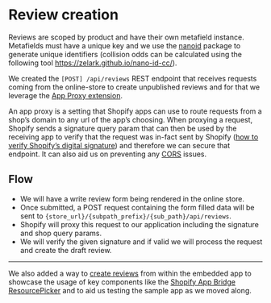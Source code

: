 # Review creation

Reviews are scoped by product and have their own metafield instance. Metafields must have a unique key and we use the [nanoid](https://github.com/ai/nanoid) package to generate unique identifiers (collision odds can be calculated using the following tool https://zelark.github.io/nano-id-cc/).

We created the `[POST] /api/reviews` REST endpoint that receives requests coming from the online-store to create unpublished reviews and for that we leverage the [App Proxy extension](https://shopify.dev/apps/online-store/app-proxies).

An app proxy is a setting that Shopify apps can use to route requests from a shop’s domain to any url of the app’s choosing. When proxying a request, Shopify sends a signature query param that can then be used by the receiving app to verify that the request was in-fact sent by Shopify ([how to verify Shopify’s digital signature](https://shopify.dev/apps/online-store/app-proxies#calculate-a-digital-signature)) and therefore we can secure that endpoint. It can also aid us on preventing any [CORS](https://developer.mozilla.org/en-US/docs/Web/HTTP/CORS) issues.

## Flow

- We will have a write review form being rendered in the online store.
- Once submitted, a POST request containing the form filled data will be sent to `{store_url}/{subpath_prefix}/{sub_path}/api/reviews`.
- Shopify will proxy this request to our application including the signature and shop query params.
- We will verify the given signature and if valid we will process the request and create the draft review.

---

We also added a way to [create reviews](/pages/products/[id]/create-review.js) from within the embedded app to showcase the usage of key components like the [Shopify App Bridge ResourcePicker](https://shopify.dev/apps/tools/app-bridge/actions/resourcepicker) and to aid us testing the sample app as we moved along.
